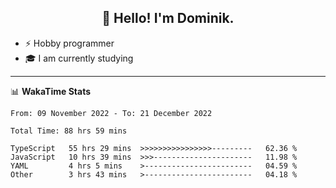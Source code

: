 <h2 align="center">👋 Hello! I'm Dominik.</h2>

- ⚡ Hobby programmer
- 🎓 I am currently studying

---
📊 **WakaTime Stats**
<!--START_SECTION:waka-->

```text
From: 09 November 2022 - To: 21 December 2022

Total Time: 88 hrs 59 mins

TypeScript   55 hrs 29 mins  >>>>>>>>>>>>>>>>---------   62.36 %
JavaScript   10 hrs 39 mins  >>>----------------------   11.98 %
YAML         4 hrs 5 mins    >------------------------   04.59 %
Other        3 hrs 43 mins   >------------------------   04.18 %
```

<!--END_SECTION:waka-->
